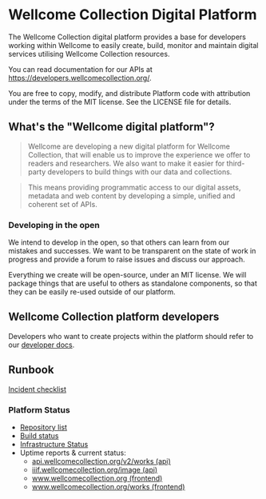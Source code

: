 # Wellcome Collection Digital Platform

The Wellcome Collection digital platform provides a base for developers working within Wellcome to easily create, build, monitor and maintain digital services utilising Wellcome Collection resources.

You can read documentation for our APIs at <https://developers.wellcomecollection.org/>.

You are free to copy, modify, and distribute Platform code with attribution under the terms of the MIT license. See the LICENSE file for details.

## What's the "Wellcome digital platform"?

> Wellcome are developing a new digital platform for Wellcome Collection, that will enable us to improve the experience we offer to readers and researchers. We also want to make it easier for third-party developers to build things with our data and collections.

> This means providing programmatic access to our digital assets, metadata and web content by developing a simple, unified and coherent set of APIs.

### Developing in the open
We intend to develop in the open, so that others can learn from our mistakes and successes. We  want to be transparent on the state of work in progress and provide a forum to raise issues and discuss our approach.

Everything we create will be open-source, under an MIT license. We will package things that are useful to others as standalone components, so that they can be easily re-used outside of our platform.

## Wellcome Collection platform developers

Developers who want to create projects within the platform should refer to our [developer docs](docs/README.md).

## Runbook

[Incident checklist](https://gist.github.com/pollecuttn/ea32539d761288480cce3bbd6450a0ff)

### Platform Status

- [Repository list](docs/repositories.md)
- [Build status](https://travis-ci.org/wellcometrust)
- [Infrastructure Status](https://wellcomecollection-platform-dashboard.s3.amazonaws.com/index.html)
- Uptime reports & current status:
    - [api.wellcomecollection.org/v2/works (api)](https://updown.io/qqek)
    - [iiif.wellcomecollection.org/image (api)](https://updown.io/dt4b)
    - [www.wellcomecollection.org (frontend)](https://updown.io/2cep)
    - [www.wellcomecollection.org/works (frontend)](https://updown.io/bhef)



